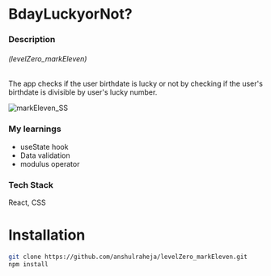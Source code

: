# BdayLuckyorNot?

### Description

###### (levelZero_markEleven)

The app checks if the user birthdate is lucky or not by checking if the user's birthdate is divisible by user's lucky number.

![markEleven_SS](../public/markEleven.jpg)

### My learnings

- useState hook
- Data validation
- modulus operator

### Tech Stack

React, CSS

# Installation

```bash
git clone https://github.com/anshulraheja/levelZero_markEleven.git
npm install
```
